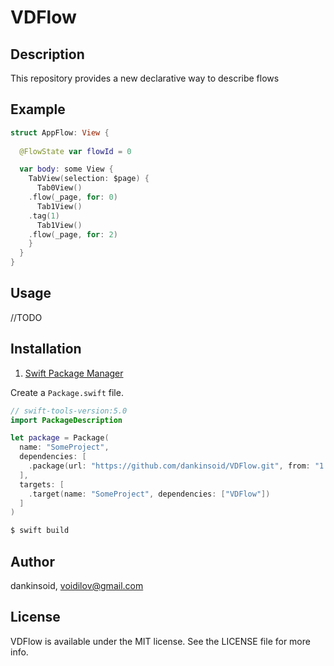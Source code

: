 # VDFlow

## Description
This repository provides a new declarative way to describe flows
## Example
```swift
struct AppFlow: View {
  
  @FlowState var flowId = 0

  var body: some View {
    TabView(selection: $page) {
      Tab0View()
	.flow(_page, for: 0)
      Tab1View()
	.tag(1)
      Tab1View()
	.flow(_page, for: 2)
    }
  }
}
```
## Usage
//TODO
## Installation

1. [Swift Package Manager](https://github.com/apple/swift-package-manager)

Create a `Package.swift` file.
```swift
// swift-tools-version:5.0
import PackageDescription

let package = Package(
  name: "SomeProject",
  dependencies: [
    .package(url: "https://github.com/dankinsoid/VDFlow.git", from: "1.11.0")
  ],
  targets: [
    .target(name: "SomeProject", dependencies: ["VDFlow"])
  ]
)
```
```ruby
$ swift build
```

## Author

dankinsoid, voidilov@gmail.com

## License

VDFlow is available under the MIT license. See the LICENSE file for more info.
